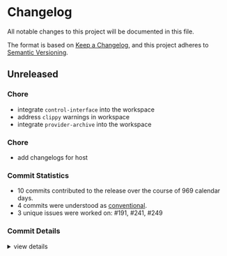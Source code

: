 # Changelog

All notable changes to this project will be documented in this file.

The format is based on [Keep a Changelog](https://keepachangelog.com/en/1.0.0/),
and this project adheres to [Semantic Versioning](https://semver.org/spec/v2.0.0.html).

## Unreleased

<csr-id-18791e7666b4de2526628e2a973c47b7f51d9481/>
<csr-id-ee9d552c7ea1c017d8aa646f64002a85ffebefb8/>
<csr-id-9de9ae3de8799661525b2458303e72cd24cd666f/>

### Chore

 - <csr-id-18791e7666b4de2526628e2a973c47b7f51d9481/> integrate `control-interface` into the workspace
 - <csr-id-ee9d552c7ea1c017d8aa646f64002a85ffebefb8/> address `clippy` warnings in workspace
 - <csr-id-9de9ae3de8799661525b2458303e72cd24cd666f/> integrate `provider-archive` into the workspace

### Chore

 - <csr-id-859b0baeff818a1af7e1824cbb80510669bdc976/> add changelogs for host

### Commit Statistics

<csr-read-only-do-not-edit/>

 - 10 commits contributed to the release over the course of 969 calendar days.
 - 4 commits were understood as [conventional](https://www.conventionalcommits.org).
 - 3 unique issues were worked on: #191, #241, #249

### Commit Details

<csr-read-only-do-not-edit/>

<details><summary>view details</summary>

 * **#191**
    - Add provider-archive to the crates/ directory (5cc74ce)
 * **#241**
    - Relocation for deprecation (915534b)
 * **#249**
    - Add pinned resources for the pre-otp host (28840af)
 * **Uncategorized**
    - Add changelogs for host (859b0ba)
    - Merge pull request #927 from rvolosatovs/merge/control-interface (5d40fcb)
    - Integrate `control-interface` into the workspace (18791e7)
    - Merge pull request #762 from rvolosatovs/merge/wascap (89570cc)
    - Address `clippy` warnings in workspace (ee9d552)
    - Integrate `provider-archive` into the workspace (9de9ae3)
    - Add 'crates/provider-archive/' from commit '5a5eb500efff41baacb664dd569f0f70c77a7451' (79638b9)
</details>

